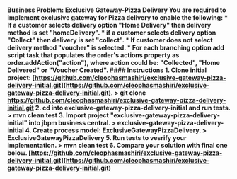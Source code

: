 #### Business Problem: Exclusive Gateway-Pizza Delivery You are required to implement exclusive gateway for Pizza delivery to enable the following: * If a customer selects delivery option "Home Delivery" then delivery method is set "homeDelivery". * if a customer selects delivery option "Collect" then delivery is set "collect". * If customer does not select delivery method "voucher" is selected. * For each branching option add script task that populates the order's actions property as order.addAction("action"), where action could be: "Collected", "Home Delivered" or "Voucher Created". #### Instructions 1\. Clone initial project: [https://github.com/cleophasmashiri/exclusive-gateway-pizza-delivery-initial.git](https://github.com/cleophasmashiri/exclusive-gateway-pizza-delivery-initial.git). > git clone https://github.com/cleophasmashiri/exclusive-gateway-pizza-delivery-initial.git 2\. cd into exclusive-gateway-pizza-delivery-initial and run tests. > mvn clean test 3\. Import project "exclusive-gateway-pizza-delivery-initial" into jbpm business central. > exclusive-gateway-pizza-delivery-initial 4\. Create process model: ExclusiveGatewayPizzaDelivery. > ExclusiveGatewayPizzaDelivery 5\. Run tests to vesrify your implementation. > mvn clean test 6\. Compare your solution with final one below. [https://github.com/cleophasmashiri/exclusive-gateway-pizza-delivery-initial.git](https://github.com/cleophasmashiri/exclusive-gateway-pizza-delivery-initial.git)
